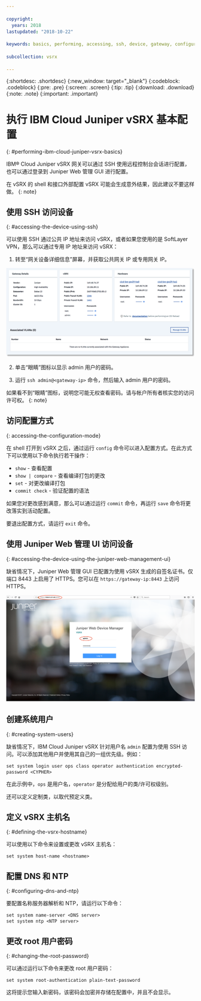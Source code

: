```yaml
---

copyright:
  years: 2018
lastupdated: "2018-10-22"

keywords: basics, performing, accessing, ssh, device, gateway, configuration, mode, juniper, ui, dns, htp, password

subcollection: vsrx

---
```


{:shortdesc: .shortdesc}
{:new_window: target="_blank"}
{:codeblock: .codeblock}
{:pre: .pre}
{:screen: .screen}
{:tip: .tip}
{:download: .download}
{:note: .note}
{:important: .important}

# 执行 IBM Cloud Juniper vSRX 基本配置
{: #performing-ibm-cloud-juniper-vsrx-basics}

IBM® Cloud Juniper vSRX 网关可以通过 SSH 使用远程控制台会话进行配置，也可以通过登录到 Juniper Web 管理 GUI 进行配置。

在 vSRX 的 shell 和接口外部配置 vSRX 可能会生成意外结果，因此建议不要这样做。
{: note}

## 使用 SSH 访问设备
{: #accessing-the-device-using-ssh}

可以使用 SSH 通过公共 IP 地址来访问 vSRX，或者如果您使用的是 SoftLayer VPN，那么可以通过专用 IP 地址来访问 vSRX：

1. 转至“网关设备详细信息”屏幕，并获取公共网关 IP 或专用网关 IP。

  <img src="images/gw-sa-details.png" alt="图样" style="width: 700px;"/>

2. 单击“眼睛”图标以显示 admin 用户的密码。

3. 运行 `ssh admin@<gateway-ip>` 命令，然后输入 admin 用户的密码。

如果看不到“眼睛”图标，说明您可能无权查看密码。请与帐户所有者核实您的访问许可权。
{: note}

## 访问配置方式
{: accessing-the-configuration-mode}

在 shell 打开到 vSRX 之后，通过运行 `config` 命令可以进入配置方式。在此方式下可以使用以下命令执行若干操作：

* `show` - 查看配置  
* `show | compare` - 查看编译打包的更改
* `set` - 对更改编译打包
* `commit check` - 验证配置的语法

如果您对更改感到满意，那么可以通过运行 `commit` 命令，再运行 `save` 命令将更改落实到活动配置。  

要退出配置方式，请运行 `exit` 命令。

## 使用 Juniper Web 管理 UI 访问设备
{: #accessing-the-device-using-the-juniper-web-management-ui}

缺省情况下，Juniper Web 管理 GUI 已配置为使用 vSRX 生成的自签名证书。仅端口 8443 上启用了 HTTPS。您可以在 `https://gateway-ip:8443` 上访问 HTTPS。

![网关设备 HA 详细信息](images/vSRX-webui.png)

## 创建系统用户
{: #creating-system-users}

缺省情况下，IBM Cloud Juniper vSRX 针对用户名 `admin` 配置为使用 SSH 访问。可以添加其他用户并使用其自己的一组优先级。例如：


```
set system login user ops class operator authentication encrypted-password <CYPHER>
```

在此示例中，`ops` 是用户名，`operator` 是分配给用户的类/许可权级别。

还可以定义定制类，以取代预定义类。

## 定义 vSRX 主机名
{: #defining-the-vsrx-hostname}

可以使用以下命令来设置或更改 vSRX 主机名：

```
set system host-name <hostname>
```

## 配置 DNS 和 NTP
{: #configuring-dns-and-ntp}

要配置名称服务器解析和 NTP，请运行以下命令：

```
set system name-server <DNS server>
set system ntp <NTP server>
```

## 更改 root 用户密码
{: #changing-the-root-password}

可以通过运行以下命令来更改 root 用户密码：

```
set system root-authentication plain-text-password
```

这将提示您输入新密码，该密码会加密并存储在配置中，并且不会显示。
